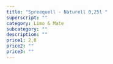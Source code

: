 ```yaml
---
title: "Spreequell - Naturell 0,25l "
superscript: ""
category: Limo & Mate
subcategory: ""
description: ""
price1: 2,0
price2: ""
price3: ""
---
```

